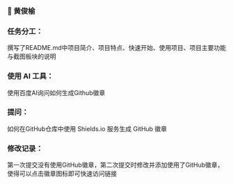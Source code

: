 ### 👤  黄俊榆

### 任务分工：
撰写了README.md中项目简介、项目特点、快速开始、使用项目、项目主要功能与截图板块的说明

### 使用 AI 工具：
使用百度AI询问如何生成Github徽章

### 提问：
如何在GitHub仓库中使用 Shields.io 服务生成 GitHub 徽章

### 修改记录：
第一次提交没有使用GitHub徽章，第二次提交时修改并添加使用了GitHub徽章，使得可以点击徽章图标即可快速访问链接 
<!-- by 滕紫强 -->